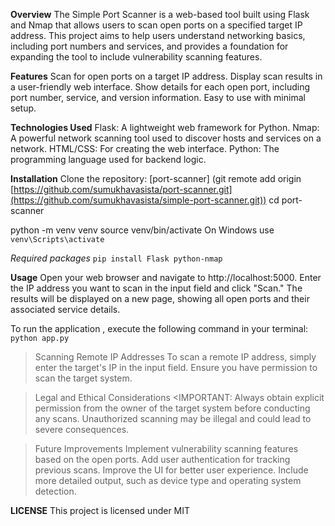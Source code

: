 **Overview**
The Simple Port Scanner is a web-based tool built using Flask and Nmap that allows users to scan open ports on a specified target IP address. This project aims to help users understand networking basics, including port numbers and services, and provides a foundation for expanding the tool to include vulnerability scanning features.

**Features**
Scan for open ports on a target IP address.
Display scan results in a user-friendly web interface.
Show details for each open port, including port number, service, and version information.
Easy to use with minimal setup.

**Technologies Used**
Flask: A lightweight web framework for Python.
Nmap: A powerful network scanning tool used to discover hosts and services on a network.
HTML/CSS: For creating the web interface.
Python: The programming language used for backend logic.

**Installation**
Clone the repository: [port-scanner] (git remote add origin [https://github.com/sumukhavasista/port-scanner.git](https://github.com/sumukhavasista/simple-port-scanner.git))
cd port-scanner



python -m venv venv
source venv/bin/activate  On Windows use `venv\Scripts\activate` 

*Required packages*
`pip install Flask python-nmap`

**Usage**
Open your web browser and navigate to http://localhost:5000.
Enter the IP address you want to scan in the input field and click "Scan."
The results will be displayed on a new page, showing all open ports and their associated service details.

To run the application , execute the following command in your terminal:
`python app.py`

>Scanning Remote IP Addresses
To scan a remote IP address, simply enter the target's IP in the input field.
Ensure you have permission to scan the target system.

>Legal and Ethical Considerations
<IMPORTANT: Always obtain explicit permission from the owner of the target system before conducting any scans. Unauthorized scanning may be illegal and could lead to severe consequences.

>Future Improvements
Implement vulnerability scanning features based on the open ports.
Add user authentication for tracking previous scans.
Improve the UI for better user experience.
Include more detailed output, such as device type and operating system detection.

**LICENSE**
This project is licensed under MIT
